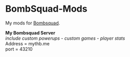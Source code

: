 # BombSquad-Mods
My mods for [Bombsquad][website].

[website]: https://www.froemling.net/apps/bombsquad

**My Bombsquad Server** <br />
*include custom powerups - custom games - player stats*<br />
Address = mythb.me <br />
port = 43210
